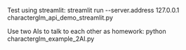 Test using streamlit:
streamlit run --server.address 127.0.0.1 characterglm_api_demo_streamlit.py

Use two AIs to talk to each other as homework:
python characterglm_example_2AI.py

